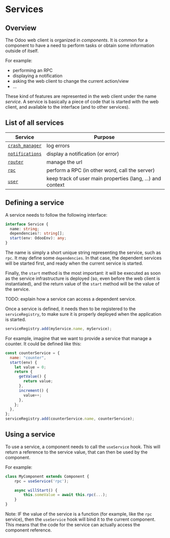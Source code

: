 # Services

## Overview

The Odoo web client is organized in _components_. It is common for a component
to have a need to perform tasks or obtain some information outside of itself.

For example:

- performing an RPC
- displaying a notification
- asking the web client to change the current action/view
- ...

These kind of features are represented in the web client under the name _service_.
A service is basically a piece of code that is started with the web client, and
available to the interface (and to other services).

## List of all services

| Service                                      | Purpose                                                    |
| -------------------------------------------- | ---------------------------------------------------------- |
| [`crash_manager`](services/crash_manager.md) | log errors                                                 |
| [`notifications`](services/notifications.md) | display a notification (or error)                          |
| [`router`](services/router.md)               | manage the url                                             |
| [`rpc`](services/rpc.md)                     | perform a RPC (in other word, call the server)             |
| [`user`](services/user.md)                   | keep track of user main properties (lang, ...) and context |

## Defining a service

A service needs to follow the following interface:

```ts
interface Service {
  name: string;
  dependencies?: string[];
  start(env: OdooEnv): any;
}
```

The name is simply a short unique string representing the service, such as `rpc`.
It may define some `dependencies`. In that case, the dependent services will be
started first, and ready when the current service is started.

Finally, the `start` method is the most important: it will be executed as soon
as the service infrastructure is deployed (so, even before the web client is
instantiated), and the return value of the `start` method will be the value of
the service.

TODO: explain how a service can access a dependent service.

Once a service is defined, it needs then to be registered to the `serviceRegistry`,
to make sure it is properly deployed when the application is started.

```ts
serviceRegistry.add(myService.name, myService);
```

For example, imagine that we want to provide a service that manage a counter.
It could be defined like this:

```js
const counterService = {
  name: "counter",
  start(env) {
    let value = 0;
    return {
      getValue() {
        return value;
      },
      increment() {
        value++;
      },
    };
  },
};
serviceRegistry.add(counterService.name, counterService);
```

## Using a service

To use a service, a component needs to call the `useService` hook. This will
return a reference to the service value, that can then be used by the component.

For example:

```js
class MyComponent extends Component {
    rpc = useService('rpc');

    async willStart() {
        this.someValue = await this.rpc(...);
    }
}
```

Note: IF the value of the service is a function (for example, like the `rpc`
service), then the `useService` hook will bind it to the current component. This
means that the code for the service can actually access the component reference.

